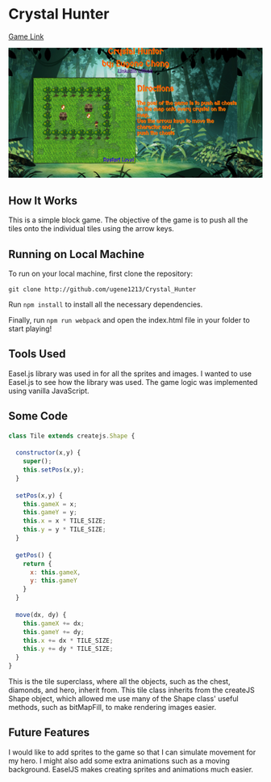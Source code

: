 # Crystal Hunter


[Game Link][link]

[link]: http://www.eugenecheng.club/Crystal_Hunter/

![link](assets/Crystal_Hunter.png)

## How It Works

This is a simple block game. The objective of the game is to push all the tiles onto the individual tiles using the arrow keys.

## Running on Local Machine

To run on your local machine, first clone the repository:

```
git clone http://github.com/ugene1213/Crystal_Hunter
```
Run ``` npm install ``` to install all the necessary dependencies.

Finally, run ```npm run webpack``` and open the index.html file in your folder to start playing!




## Tools Used

Easel.js library was used in for all the sprites and images. I wanted to use Easel.js to see how the library was used. The game logic was implemented using vanilla JavaScript.

## Some Code

```javascript
class Tile extends createjs.Shape {

  constructor(x,y) {
    super();
    this.setPos(x,y);
  }

  setPos(x,y) {
    this.gameX = x;
    this.gameY = y;
    this.x = x * TILE_SIZE;
    this.y = y * TILE_SIZE;
  }

  getPos() {
    return {
      x: this.gameX,
      y: this.gameY
    }
  }

  move(dx, dy) {
    this.gameX += dx;
    this.gameY += dy;
    this.x += dx * TILE_SIZE;
    this.y += dy * TILE_SIZE;
  }
}
```
This is the tile superclass, where all the objects, such as the chest, diamonds, and hero, inherit from. This tile class inherits from the createJS Shape object, which allowed me use many of the Shape class' useful methods, such as bitMapFill, to make rendering images easier.

## Future Features

I would like to add sprites to the game so that I can simulate movement for my
hero. I might also add some extra animations such as a moving background. EaselJS
makes creating sprites and animations much easier.
